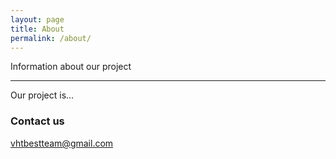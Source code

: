 ```yaml
---
layout: page
title: About
permalink: /about/
---
```


Information about our project

___

Our project is...

### Contact us

[vhtbestteam@gmail.com](mailto:vhtbestteam@gmail.com)
